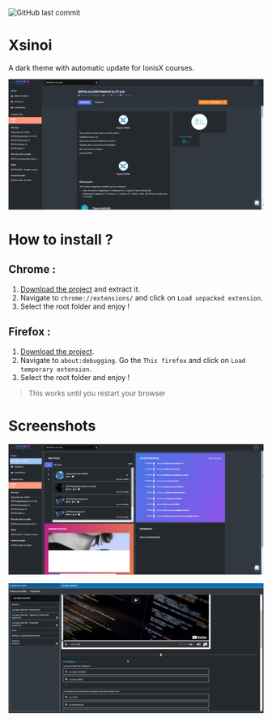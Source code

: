 ![GitHub last commit](https://img.shields.io/github/last-commit/Vinetos/Xsinoi.svg)

# Xsinoi
A dark theme with automatic update for IonisX courses.

![](./assets/preview/screen1.png)  

# How to install ? 
## Chrome :
1. [Download the project](https://github.com/Vinetos/Xsinoi/archive/master.zip) and extract it.  
2. Navigate to `chrome://extensions/` and click on `Load unpacked extension`.   
3. Select the root folder and enjoy !

## Firefox :
1. [Download the project](https://github.com/Vinetos/Xsinoi/archive/master.zip).  
2. Navigate to `about:debugging`. Go the `This firefox` and click on `Load temporary extension`.   
3. Select the root folder and enjoy !
> This works until you restart your browser

# Screenshots

![](./assets/preview/screen2.png)  

![](./assets/preview/screen3.png)
